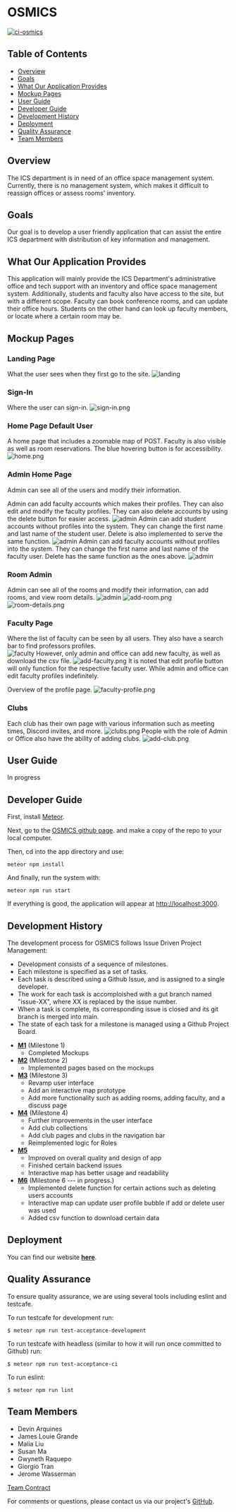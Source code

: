 # OSMICS
[![ci-osmics](https://github.com/ics414t3/ics-osm/actions/workflows/ci.yml/badge.svg)](https://github.com/ics414t3/ics-osm/actions/workflows/ci.yml/)


## Table of Contents
* [Overview](#overview)
* [Goals](#goals)
* [What Our Application Provides](#what-our-application-provides)
* [Mockup Pages](#mockup-pages)
* [User Guide](#user-guide)
* [Developer Guide](#developer-guide)
* [Development History](#development-history)
* [Deployment](#deployment)
* [Quality Assurance](#quality-assurance)
* [Team Members](#team-members)

## Overview
The ICS department is in need of an office space management system. Currently, there is no management system, which makes it difficult to reassign offices or assess rooms' inventory.

## Goals
Our goal is to develop a user friendly application that can assist the entire ICS department with distribution of key information and management.

## What Our Application Provides
This application will mainly provide the ICS Department's administrative office and tech support with an inventory and office space management system. Additionally, students and faculty also have access to the site, but with a different scope. Faculty can book conference rooms, and can update their office hours. Students on the other hand can look up faculty members, or locate where a certain room may be. 

## Mockup Pages

### Landing Page
What the user sees when they first go to the site.
![landing](/assets/images/m3/landing.png)

### Sign-In
Where the user can sign-in.
![sign-in.png](/assets/images/m3/sign-in.png)

### Home Page Default User
A home page that includes a zoomable map of POST. Faculty is also visible as well as room reservations. The blue hovering button is for accessibility.
![home.png](/assets/images/final/HomepageRedo.png)


### Admin Home Page
Admin can see all of the users and modify their information.

Admin can add faculty accounts which makes their profiles. They can also edit and modify the faculty profiles. They can also delete accounts by using the delete button for easier access. 
![admin](/assets/images/final/FacultyHomeComponentAdminView.png)
Admin can add student accounts without profiles into the system. They can change the first name and last name of the student user. Delete is also implemented to serve the same function.
![admin](/assets/images/final/StudentComponentViewAdminView.png)
Admin can add faculty accounts without profiles into the system. They can change the first name and last name of the faculty user. Delete has the same function as the ones above.
![admin](/assets/images/final/StaffsComponentAdminView.png)

### Room Admin
Admin can see all of the rooms and modify their information, can add rooms, and view room details.
![admin](/assets/images/m3/room-admin.png)
![add-room.png](assets%2Fimages%2Fm3%2Fadd-room.png)
![room-details.png](assets%2Fimages%2Fm3%2Froom-details.png)

### Faculty Page
Where the list of faculty can be seen by all users. They also have a search bar to find professors profiles.  
![faculty](/assets/images/final/FacultyPageAdmin.png)
However, only admin and office can add new faculty, as well as download the csv file.
![add-faculty.png](/assets/images/final/addingfaculty.png)
 It is noted that edit profile button will only function for the respective faculty user. While admin and office can edit faculty profiles indefinitely. 

Overview of the profile page.
![faculty-profile.png](/assets/images/final/facultyprofile.png)

### Clubs
Each club has their own page with various information such as meeting times, Discord invites, and more.
![clubs.png](assets%2Fimages%2Fm4%2Fclubs.png)
People with the role of Admin or Office also have the ability of adding clubs. 
![add-club.png](assets%2Fimages%2Fm4%2Fadd-club.png)

## User Guide
In progress

## Developer Guide
First, install [Meteor](https://www.meteor.com/install).

Next, go to the [OSMICS github page](https://github.com/ics414t3/ics-osm). and make a copy of the repo to your local computer.

Then, cd into the app directory and use:

```
meteor npm install
```

And finally, run the system with:

```
meteor npm run start
```

If everything is good, the application will appear at [http://localhost:3000](http://localhost:3000).

## Development History
The development process for OSMICS follows Issue Driven Project Management:

* Development consists of a sequence of milestones.
* Each milestone is specified as a set of tasks.
* Each task is described using a Github Issue, and is assigned to a single developer.
* The work for each task is accomploished with a gut branch named "issue-XX", where XX is replaced by the issue number.
* When a task is complete, its corresponding issue is closed and its git branch is merged into main.
* The state of each task for a milestone is managed using a Github Project Board.


- **[M1](https://github.com/orgs/ics414t3/projects/1/views/1)** (Milestone 1)
  - Completed Mockups
- **[M2](https://github.com/orgs/ics414t3/projects/2)** (Milestone 2)
  - Implemented pages based on the mockups
- **[M3](https://github.com/orgs/ics414t3/projects/3)** (Milestone 3)
  - Revamp user interface
  - Add an interactive map prototype
  - Add more functionality such as adding rooms, adding faculty, and a discuss page
- **[M4](https://github.com/orgs/ics414t3/projects/6)** (Milestone 4)
  - Further improvements in the user interface
  - Add club collections
  - Add club pages and clubs in the navigation bar
  - Reimplemented logic for Roles
- **[M5](https://github.com/orgs/ics414t3/projects/8)**
  - Improved on overall quality and design of app
  - Finished certain backend issues
  - Interactive map has better usage and readability
- **[M6](https://github.com/orgs/ics414t3/projects/9/views/1)** (Milestone 6 --- in progress.) 
  - Implemented delete function for certain actions such as deleting users accounts
  - Interactive map can update user profile bubble if add or delete user was used
  - Added csv function to download certain data

## Deployment
You can find our website **[here](http://46.101.192.11/)**.

## Quality Assurance
To ensure quality assurance, we are using several tools including eslint and testcafe.

To run testcafe for development run:
```
$ meteor npm run test-acceptance-development
```
To run testcafe with headless (similar to how it will run once committed to Github) run:
```
$ meteor npm run test-acceptance-ci
```
To run eslint:
```
$ meteor npm run lint
```

## Team Members
- Devin Arquines
- James Louie Grande
- Malia Liu
- Susan Ma
- Gwyneth Raquepo
- Giorgio Tran
- Jerome Wasserman

[Team Contract](./team-contract.pdf)

For comments or questions, please contact us via our project's [GitHub](https://github.com/ics414t3).
